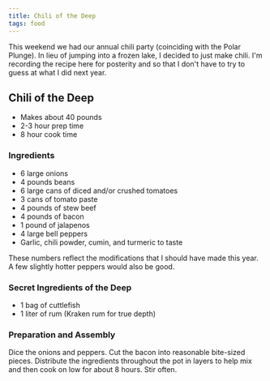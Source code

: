 ```yaml
---
title: Chili of the Deep
tags: food
---
```


This weekend we had our annual chili party (coinciding with the Polar
Plunge).  In lieu of jumping into a frozen lake, I decided to just
make chili.  I'm recording the recipe here for posterity and so that I
don't have to try to guess at what I did next year.

## Chili of the Deep

 * Makes about 40 pounds
 * 2-3 hour prep time
 * 8 hour cook time

### Ingredients

 * 6 large onions
 * 4 pounds beans
 * 6 large cans of diced and/or crushed tomatoes
 * 3 cans of tomato paste
 * 4 pounds of stew beef
 * 4 pounds of bacon
 * 1 pound of jalapenos
 * 4 large bell peppers
 * Garlic, chili powder, cumin, and turmeric to taste


These numbers reflect the modifications that I should have made this
year.  A few slightly hotter peppers would also be good.

### Secret Ingredients of the Deep

 * 1 bag of cuttlefish
 * 1 liter of rum (Kraken rum for true depth)

### Preparation and Assembly

Dice the onions and peppers.  Cut the bacon into reasonable bite-sized
pieces.  Distribute the ingredients throughout the pot in layers to
help mix and then cook on low for about 8 hours.  Stir often.
